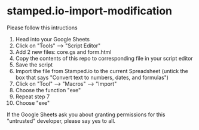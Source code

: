 # stamped.io-import-modification
Please follow this intructions


1. Head into your Google Sheets
2. Click on "Tools" --> "Script Editor"
3. Add 2 new files: core.gs and form.html
4. Copy the contents of this repo to corresponding file in your script editor
5. Save the script
6. Import the file from Stamped.io to the current Spreadsheet (untick the box that says "Convert text to numbers, dates, and formulas")
7. Click on "Tool" --> "Macros" --> "Import"
8. Choose the function "exe"
9. Repeat step 7
10. Choose "exe"

If the Google Sheets ask you about granting permissions for this "untrusted" developer, please say yes to all.
